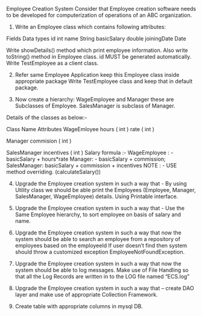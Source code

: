 Employee Creation System
Consider that Employee creation software needs to be developed for computerization of operations of an ABC organization.

1)	Write an Employee class which contains following attributes:

Fields	Data types
id	int
name	String
basicSalary	double
joiningDate	Date

Write showDetails() method which print employee information.
Also write toString() method in Employee class.
id MUST be generated automatically.
Write TestEmployee as a client class.

2)	Refer same Employee Application keep this Employee class inside appropriate package 
Write TestEmployee class and keep that in default package.

3)	Now create a hierarchy: WageEmployee and Manager these are Subclasses of Employee. SalesManager is subclass of Manager.
 

Details of the classes as below:-

Class Name	Attributes
WageEmloyee	hours  ( int )
rate     ( int )


Manager	commision       ( int )

SalesManager	incentives        ( int )
Salary formula :-
WageEmployee : - basicSalary + hours*rate
Manager: - basicSalary + commission;
SalesManager: basicSalary + commission + incentives
NOTE : - USE method overriding. (calculateSalary())

4)	Upgrade the Employee creation system in such a way that  - By using Utility class we should be able print the Employees (Employee, Manager, SalesManager, WageEmployee) details. Using Printable interface.

5)	Upgrade the Employee creation system in such a way that - Use the Same Employee hierarchy, to sort employee on basis of salary and name.

6)	Upgrade the Employee creation system in such a way that now the system should be able to search an employee from a repository of employees based on the employeeId
If user doesn’t find then system should throw a customized exception EmployeeNotFoundException.


7)	 Upgrade the Employee creation system in such a way that now the system should be able to log messages. Make use of File Handling so that all the Log Records are written in to the LOG file named “ECS.log”

8)	Upgrade the Employee creation system in such a way that – create DAO layer and make use of appropriate Collection Framework.

9)	Create table with appropriate columns in mysql DB.
